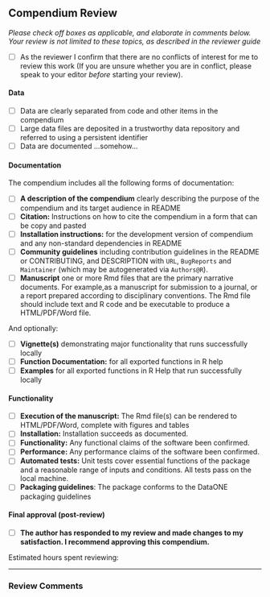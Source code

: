 ## Compendium Review

*Please check off boxes as applicable, and elaborate in comments below.  Your review is not limited to these topics, as described in the reviewer guide*

- [ ] As the reviewer I confirm that there are no conflicts of interest for me to review this work (If you are unsure whether you are in conflict, please speak to your editor _before_ starting your review).

#### Data

- [ ] Data are clearly separated from code and other items in the compendium
- [ ] Large data files are deposited in a trustworthy data repository and referred to using a persistent identifier
- [ ] Data are documented ...somehow...

#### Documentation

The compendium includes all the following forms of documentation:

- [ ] **A description of the compendium** clearly describing the purpose of the compendium and its target audience in README
- [ ] **Citation:** Instructions on how to cite the compendium in a form that can be copy and pasted
- [ ] **Installation instructions:** for the development version of compendium and any non-standard dependencies in README
- [ ] **Community guidelines** including contribution guidelines in the README or CONTRIBUTING, and DESCRIPTION with `URL`, `BugReports` and `Maintainer` (which may be autogenerated via `Authors@R`).
- [ ] **Manuscript** one or more Rmd files that are the primary narrative documents. For example,as a manuscript for submission to a journal, or a report prepared according to disciplinary conventions. The Rmd file should include text and R code and be executable to produce a HTML/PDF/Word file.

And optionally:

- [ ] **Vignette(s)** demonstrating major functionality that runs successfully locally
- [ ] **Function Documentation:** for all exported functions in R help
- [ ] **Examples** for all exported functions in R Help that run successfully locally

#### Functionality

- [ ] **Execution of the manuscript:** The Rmd file(s) can be rendered to HTML/PDF/Word, complete with figures and tables
- [ ] **Installation:** Installation succeeds as documented.
- [ ] **Functionality:** Any functional claims of the software been confirmed.
- [ ] **Performance:** Any performance claims of the software been confirmed.
- [ ] **Automated tests:** Unit tests cover essential functions of the package
   and a reasonable range of inputs and conditions. All tests pass on the local machine.
- [ ] **Packaging guidelines**: The package conforms to the DataONE packaging guidelines

#### Final approval (post-review)

- [ ] **The author has responded to my review and made changes to my satisfaction. I recommend approving this compendium.**

Estimated hours spent reviewing: 

---

### Review Comments

